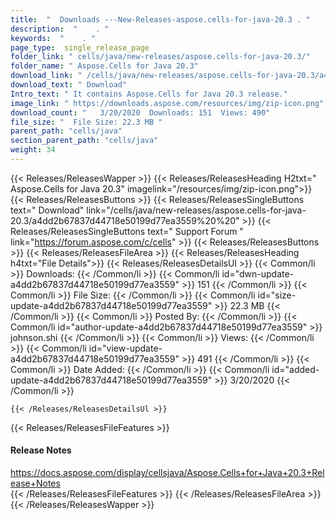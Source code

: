 ```yaml
---
title:  "  Downloads ---New-Releases-aspose.cells-for-java-20.3 . " 
description:  "    . " 
keywords:  "    . " 
page_type:  single_release_page
folder_link: " cells/java/new-releases/aspose.cells-for-java-20.3/"
folder_name: " Aspose.Cells for Java 20.3"
download_link: " /cells/java/new-releases/aspose.cells-for-java-20.3/a4dd2b67837d44718e50199d77ea3559"
download_text: " Download"
Intro_text: " It contains Aspose.Cells for Java 20.3 release."
image_link: " https://downloads.aspose.com/resources/img/zip-icon.png"
download_count: "   3/20/2020  Downloads: 151  Views: 490"
file_size: "  File Size: 22.3 MB "
parent_path: "cells/java"
section_parent_path: "cells/java"
weight: 34 
---
```


{{< Releases/ReleasesWapper >}}
  {{< Releases/ReleasesHeading H2txt=" Aspose.Cells for Java 20.3" imagelink="/resources/img/zip-icon.png">}}
  {{< Releases/ReleasesButtons >}}
    {{< Releases/ReleasesSingleButtons text=" Download" link="/cells/java/new-releases/aspose.cells-for-java-20.3/a4dd2b67837d44718e50199d77ea3559%20%20" >}}
    {{< Releases/ReleasesSingleButtons text=" Support Forum " link="https://forum.aspose.com/c/cells" >}}
  {{< Releases/ReleasesButtons >}}
  {{< Releases/ReleasesFileArea >}}
    {{< Releases/ReleasesHeading h4txt="File Details">}}
    {{< Releases/ReleasesDetailsUl >}}
            {{< Common/li  >}} Downloads: {{< /Common/li >}} 
      {{< Common/li id="dwn-update-a4dd2b67837d44718e50199d77ea3559" >}} 151 {{< /Common/li >}} 
      {{< Common/li  >}} File Size: {{< /Common/li >}} 
      {{< Common/li id="size-update-a4dd2b67837d44718e50199d77ea3559" >}} 22.3 MB {{< /Common/li >}} 
      {{< Common/li  >}} Posted By: {{< /Common/li >}} 
      {{< Common/li id="author-update-a4dd2b67837d44718e50199d77ea3559" >}} johnson.shi {{< /Common/li >}} 
      {{< Common/li  >}} Views: {{< /Common/li >}} 
      {{< Common/li id="view-update-a4dd2b67837d44718e50199d77ea3559" >}} 491 {{< /Common/li >}} 
      {{< Common/li  >}} Date Added: {{< /Common/li >}} 
      {{< Common/li id="added-update-a4dd2b67837d44718e50199d77ea3559" >}} 3/20/2020 {{< /Common/li >}} 

    {{< /Releases/ReleasesDetailsUl >}}

  {{< Releases/ReleasesFileFeatures >}}
      <h4>Release Notes</h4><div><a href="https://docs.aspose.com/display/cellsjava/Aspose.Cells+for+Java+20.3+Release+Notes">https://docs.aspose.com/display/cellsjava/Aspose.Cells+for+Java+20.3+Release+Notes</a></div>
  {{< /Releases/ReleasesFileFeatures >}}
 {{< /Releases/ReleasesFileArea >}}
{{< /Releases/ReleasesWapper >}}


